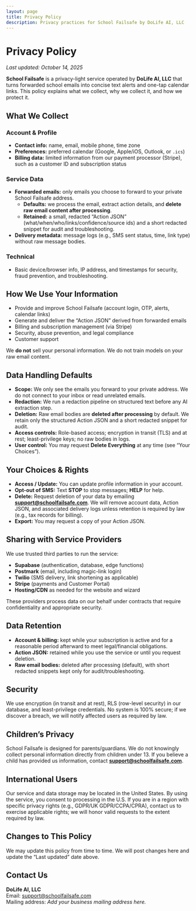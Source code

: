 ```yaml
---
layout: page
title: Privacy Policy
description: Privacy practices for School Failsafe by DoLife AI, LLC
---
```


# Privacy Policy

_Last updated: October 14, 2025_

**School Failsafe** is a privacy-light service operated by **DoLife AI, LLC** that turns forwarded school emails into concise text alerts and one-tap calendar links. This policy explains what we collect, why we collect it, and how we protect it.

## What We Collect

### Account & Profile
- **Contact info:** name, email, mobile phone, time zone
- **Preferences:** preferred calendar (Google, Apple/iOS, Outlook, or `.ics`)
- **Billing data:** limited information from our payment processor (Stripe), such as a customer ID and subscription status

### Service Data
- **Forwarded emails:** only emails you choose to forward to your private School Failsafe address.  
  - **Defaults:** we process the email, extract action details, and **delete raw email content after processing**.
  - **Retained:** a small, redacted “Action JSON” (what/when/who/links/confidence/source ids) and a short redacted snippet for audit and troubleshooting.
- **Delivery metadata:** message logs (e.g., SMS sent status, time, link type) without raw message bodies.

### Technical
- Basic device/browser info, IP address, and timestamps for security, fraud prevention, and troubleshooting.

## How We Use Your Information
- Provide and improve School Failsafe (account login, OTP, alerts, calendar links)
- Generate and deliver the “Action JSON” derived from forwarded emails
- Billing and subscription management (via Stripe)
- Security, abuse prevention, and legal compliance
- Customer support

We **do not** sell your personal information. We do not train models on your raw email content.

## Data Handling Defaults
- **Scope:** We only see the emails you forward to your private address. We do not connect to your inbox or read unrelated emails.
- **Redaction:** We run a redaction pipeline on structured text before any AI extraction step.
- **Deletion:** Raw email bodies are **deleted after processing** by default. We retain only the structured Action JSON and a short redacted snippet for audit.
- **Access controls:** Role-based access; encryption in transit (TLS) and at rest; least-privilege keys; no raw bodies in logs.
- **User control:** You may request **Delete Everything** at any time (see “Your Choices”).

## Your Choices & Rights
- **Access / Update:** You can update profile information in your account.
- **Opt-out of SMS:** Text **STOP** to stop messages; **HELP** for help.
- **Delete:** Request deletion of your data by emailing **[support@schoolfailsafe.com](mailto:support@schoolfailsafe.com)**. We will remove account data, Action JSON, and associated delivery logs unless retention is required by law (e.g., tax records for billing).
- **Export:** You may request a copy of your Action JSON.

## Sharing with Service Providers
We use trusted third parties to run the service:
- **Supabase** (authentication, database, edge functions)
- **Postmark** (email, including magic-link login)
- **Twilio** (SMS delivery, link shortening as applicable)
- **Stripe** (payments and Customer Portal)
- **Hosting/CDN** as needed for the website and wizard

These providers process data on our behalf under contracts that require confidentiality and appropriate security.

## Data Retention
- **Account & billing:** kept while your subscription is active and for a reasonable period afterward to meet legal/financial obligations.
- **Action JSON:** retained while you use the service or until you request deletion.
- **Raw email bodies:** deleted after processing (default), with short redacted snippets kept only for audit/troubleshooting.

## Security
We use encryption (in transit and at rest), RLS (row-level security) in our database, and least-privilege credentials. No system is 100% secure; if we discover a breach, we will notify affected users as required by law.

## Children’s Privacy
School Failsafe is designed for parents/guardians. We do not knowingly collect personal information directly from children under 13. If you believe a child has provided us information, contact **[support@schoolfailsafe.com](mailto:support@schoolfailsafe.com)**.

## International Users
Our service and data storage may be located in the United States. By using the service, you consent to processing in the U.S. If you are in a region with specific privacy rights (e.g., GDPR/UK GDPR/CCPA/CPRA), contact us to exercise applicable rights; we will honor valid requests to the extent required by law.

## Changes to This Policy
We may update this policy from time to time. We will post changes here and update the “Last updated” date above.

## Contact Us
**DoLife AI, LLC**  
Email: [support@schoolfailsafe.com](mailto:support@schoolfailsafe.com)  
Mailing address: _Add your business mailing address here._
